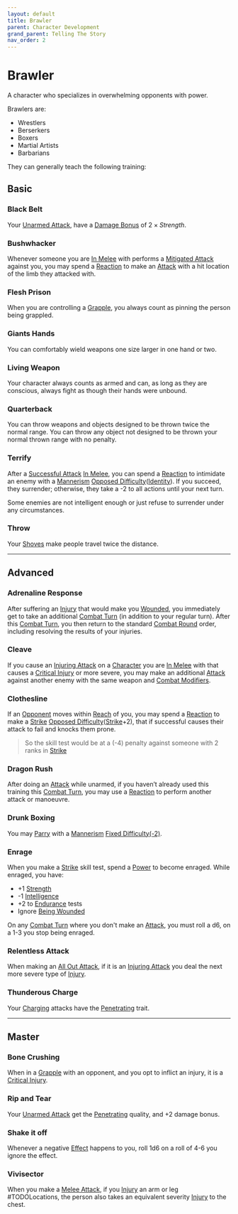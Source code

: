 ```yaml
---
layout: default
title: Brawler
parent: Character Development
grand_parent: Telling The Story
nav_order: 2
---
```

# Brawler
A character who specializes in overwhelming opponents with power.

Brawlers are: 
* Wrestlers
* Berserkers
* Boxers
* Martial Artists
* Barbarians

They can generally teach the following training:

## Basic

### Black Belt
Your [Unarmed Attack](Terminology#Unarmed%20Attack), have a [Damage Bonus](Weapons#Damage%20Bonus) of $2 \times Strength$. 

### Bushwhacker
Whenever someone you are [In Melee](Effects#In%20Melee) with performs a [Mitigated Attack](Terminology#Mitigated%20Attack) against you, you may spend a [Reaction](Terminology#Reaction) to make an [Attack](Terminology#Attack) with a hit location of the limb they attacked with.

### Flesh Prison
When you are controlling a [Grapple](Special-Combat-Actions#grapple), you always count as pinning the person being grappled.

### Giants Hands
You can comfortably wield weapons one size larger in one hand or two.

### Living Weapon
Your character always counts as armed and can, as long as they are conscious, always fight as though their hands were unbound.

### Quarterback
You can throw weapons and objects designed to be thrown twice the normal range. You can throw any object not designed to be thrown your normal thrown range with no penalty.

### Terrify
After a [Successful Attack](Terminology#Successful%20Attack) [In Melee](Effects#In%20Melee), you can spend a [Reaction](Terminology#Reaction) to intimidate an enemy with a [Mannerism](Communication#Mannerism) [Opposed Difficulty](Skills#Opposed%20Difficulty)([Identity](Spirit#Identity)). If you succeed, they surrender; otherwise, they take a -2 to all actions until your next turn.

Some enemies are not intelligent enough or just refuse to surrender under any circumstances.
### Throw
Your [Shoves](Special-Combat-Actions#Shove) make people travel twice the distance.



---

## Advanced

### Adrenaline Response
After suffering an [Injury](Injury) that would make you [Wounded](Injury#Wounded), you immediately get to take an additional [Combat Turn](Terminology#Combat%20Turn) (in addition to your regular turn). After this [Combat Turn](Terminology#Combat%20Turn), you then return to the standard [Combat Round](Terminology#Combat%20Round) order, including resolving the results of your injuries.

### Cleave
If you cause an [Injuring Attack](Terminology#Injuring%20Attack) on a [Character](Terminology#Character) you are [In Melee](Effects#In%20Melee) with that causes a [Critical Injury](Injury#Critical%20Injury) or more severe, you may make an additional [Attack](Terminology#Attack) against another enemy with the same weapon and [Combat Modifiers](Attacks#Combat%20Modifiers).

### Clothesline
If an [Opponent](Terminology#Opponent) moves within [Reach](Movement#Reach) of you, you may spend a [Reaction](Terminology#Reaction) to make a [Strike](Strength#Strike) [Opposed Difficulty](Skills#Opposed%20Difficulty)([Strike](Strength#Strike)+2), that if successful causes their attack to fail and knocks them prone.

> So the skill test would be at a (-4) penalty against someone with 2 ranks in [Strike](Strength#Strike)

### Dragon Rush
After doing an [Attack](Terminology#Attack) while unarmed, if you haven’t already used this training this [Combat Turn](Terminology#Combat%20Turn), you may use a [Reaction](Terminology#Reaction) to perform another attack or manoeuvre.

### Drunk Boxing
You may [Parry](Special-Combat-Actions#Parry) with a [Mannerism](Communication#Mannerism) [Fixed Difficulty(-2)](Skills#Fixed%20Difficulty).

### Enrage
When you make a [Strike](Strength#Strike) skill test, spend a [Power](Stats#Max%20Power) to become enraged. While enraged, you have: 
* +1 [Strength](Strength)
* -1 [Intelligence](Intelligence)
* +2 to [Endurance](Strength#Endurance) tests
* Ignore [Being Wounded](Injury#Wounded)

On any [Combat Turn](Terminology#Combat%20Turn) where you don't make an [Attack](Terminology#Attack), you must roll a d6, on a 1-3 you stop being enraged.

### Relentless Attack
When making an [All Out Attack](Reacting-To-Attacks#All%20Out%20Attack), if it is an [Injuring Attack](Terminology#Injuring%20Attack) you deal the next more severe type of [Injury](Injury#Injury).

### Thunderous Charge
Your [Charging](Attack-Bonuses#Charging) attacks have the [Penetrating](Weapon-Traits#Penetrating) trait.

---

## Master

### Bone Crushing
When in a [Grapple](Special-Combat-Actions#grapple) with an opponent, and you opt to inflict an injury, it is a [Critical Injury](Injury#Critical%20Injury).

### Rip and Tear
Your [Unarmed Attack](Terminology#Unarmed%20Attack) get the [Penetrating](Weapon-Traits#Penetrating) quality, and +2 damage bonus.

### Shake it off
Whenever a negative [Effect](Effects) happens to you, roll 1d6 on a roll of 4-6 you ignore the effect.
### Vivisector
When you make a [Melee Attack](Terminology#Melee%20Attack), if you [Injury](Injury) an arm or leg #TODOLocations, the person also takes an equivalent severity [Injury](Injury) to the chest.

